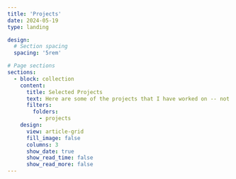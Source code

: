 ```yaml
---
title: 'Projects'
date: 2024-05-19
type: landing

design:
  # Section spacing
  spacing: '5rem'

# Page sections
sections:
  - block: collection
    content:
      title: Selected Projects
      text: Here are some of the projects that I have worked on -- not all of them are physics related. 
      filters:
        folders:
          - projects
    design:
      view: article-grid
      fill_image: false
      columns: 3
      show_date: true
      show_read_time: false
      show_read_more: false
---
```

